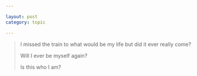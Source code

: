 ```yaml
---

layout: post
category: topic

---
```


> I missed the train to what would be my life but did it ever really come?  
> 
> Will I ever be myself again?  
> 
> Is this who I am?